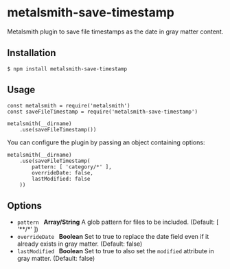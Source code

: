 # metalsmith-save-timestamp

Metalsmith plugin to save file timestamps as the date in gray matter content.

## Installation

```
$ npm install metalsmith-save-timestamp
```

## Usage

```
const metalsmith = require('metalsmith')
const saveFileTimestamp = require('metalsmith-save-timestamp')

metalsmith(__dirname)
	.use(saveFileTimestamp())
```

You can configure the plugin by passing an object containing options:

```
metalsmith(__dirname)
	.use(saveFileTimestamp(
		pattern: [ 'category/*' ],
		overrideDate: false,
		lastModified: false
	))
```

## Options

- `pattern ` **Array/String** A glob pattern for files to be included. (Default: [ '*\*/\*' ])
- `overrideDate ` **Boolean** Set to true to replace the date field even if it already exists in gray matter. (Default: false)
- `lastModified ` **Boolean** Set to true to also set the `modified` attribute in gray matter. (Default: false)